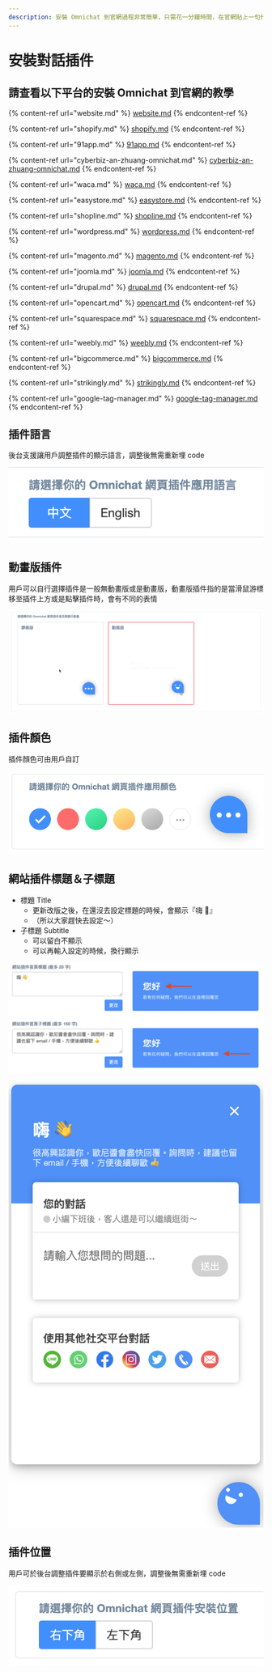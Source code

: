 ```yaml
---
description: 安裝 Omnichat 到官網過程非常簡單，只需花一分鐘時間，在官網貼上一句代碼使能完成
---
```


# 安裝對話插件

## 請查看以下平台的安裝 Omnichat 到官網的教學

{% content-ref url="website.md" %}
[website.md](website.md)
{% endcontent-ref %}

{% content-ref url="shopify.md" %}
[shopify.md](shopify.md)
{% endcontent-ref %}

{% content-ref url="91app.md" %}
[91app.md](91app.md)
{% endcontent-ref %}

{% content-ref url="cyberbiz-an-zhuang-omnichat.md" %}
[cyberbiz-an-zhuang-omnichat.md](cyberbiz-an-zhuang-omnichat.md)
{% endcontent-ref %}

{% content-ref url="waca.md" %}
[waca.md](waca.md)
{% endcontent-ref %}

{% content-ref url="easystore.md" %}
[easystore.md](easystore.md)
{% endcontent-ref %}

{% content-ref url="shopline.md" %}
[shopline.md](shopline.md)
{% endcontent-ref %}

{% content-ref url="wordpress.md" %}
[wordpress.md](wordpress.md)
{% endcontent-ref %}

{% content-ref url="magento.md" %}
[magento.md](magento.md)
{% endcontent-ref %}

{% content-ref url="joomla.md" %}
[joomla.md](joomla.md)
{% endcontent-ref %}

{% content-ref url="drupal.md" %}
[drupal.md](drupal.md)
{% endcontent-ref %}

{% content-ref url="opencart.md" %}
[opencart.md](opencart.md)
{% endcontent-ref %}

{% content-ref url="squarespace.md" %}
[squarespace.md](squarespace.md)
{% endcontent-ref %}

{% content-ref url="weebly.md" %}
[weebly.md](weebly.md)
{% endcontent-ref %}

{% content-ref url="bigcommerce.md" %}
[bigcommerce.md](bigcommerce.md)
{% endcontent-ref %}

{% content-ref url="strikingly.md" %}
[strikingly.md](strikingly.md)
{% endcontent-ref %}

{% content-ref url="google-tag-manager.md" %}
[google-tag-manager.md](google-tag-manager.md)
{% endcontent-ref %}

## 插件語言

後台支援讓用戶調整插件的顯示語言，調整後無需重新埋 code

![](../../../../.gitbook/assets/語言.png)

## 動畫版插件

用戶可以自行選擇插件是一般無動畫版或是動畫版，動畫版插件指的是當滑鼠游標移至插件上方或是點擊插件時，會有不同的表情

![](../../../../.gitbook/assets/動畫版.png)

## 插件顏色

插件顏色可由用戶自訂

![](<../../../../.gitbook/assets/插件顏色 new.png>)

## 網站插件標題＆子標題

* 標題 Title
  * 更新改版之後，在還沒去設定標題的時候，會顯示『嗨 👋』
  * （所以大家趕快去設定～）
* 子標題 Subtitle
  * 可以留白不顯示
  * 可以再輸入設定的時候，換行顯示

![](<../../../../.gitbook/assets/image (86).png>)

![](<../../../../.gitbook/assets/image (72).png>)



## 插件位置

用戶可於後台調整插件要顯示於右側或左側，調整後無需重新埋 code

![](../../../../.gitbook/assets/插件位置.png)
